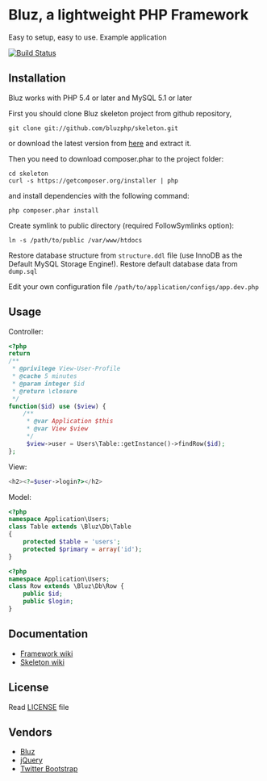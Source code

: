 Bluz, a lightweight PHP Framework
=================================
Easy to setup, easy to use. Example application

[![Build Status](https://secure.travis-ci.org/bluzphp/skeleton.png)](https://travis-ci.org/bluzphp/skeleton)

## Installation

Bluz works with PHP 5.4 or later and MySQL 5.1 or later

First you should clone Bluz skeleton project from github repository,

```
git clone git://github.com/bluzphp/skeleton.git
```
or download the latest version from [here](https://github.com/bluzphp/skeleton/downloads) and extract it.

Then you need to download composer.phar to the project folder:

```
cd skeleton
curl -s https://getcomposer.org/installer | php
```

and install dependencies with the following command:

```
php composer.phar install
```

Create symlink to public directory (required FollowSymlinks option):

```
ln -s /path/to/public /var/www/htdocs
```

Restore database structure from `structure.ddl` file (use InnoDB as the Default MySQL Storage Engine!).
Restore default database data from `dump.sql`


Edit your own configuration file ```/path/to/application/configs/app.dev.php```

## Usage

Controller:

```php
<?php
return
/**
 * @privilege View-User-Profile
 * @cache 5 minutes
 * @param integer $id
 * @return \closure
 */
function($id) use ($view) {
    /**
     * @var Application $this
     * @var View $view
     */
     $view->user = Users\Table::getInstance()->findRow($id);
};
```

View:

```php
<h2><?=$user->login?></h2>
```

Model:

```php
<?php
namespace Application\Users;
class Table extends \Bluz\Db\Table
{
    protected $table = 'users';
    protected $primary = array('id');
}
```

```php
<?php
namespace Application\Users;
class Row extends \Bluz\Db\Row {
    public $id;
    public $login;
}
```

## Documentation

* [Framework wiki](https://github.com/bluzphp/framework/wiki)
* [Skeleton wiki](https://github.com/bluzphp/skeleton/wiki)

## License

Read [LICENSE](https://raw.github.com/bluzphp/skeleton/master/LICENSE) file

## Vendors

* [Bluz](https://github.com/bluzphp/framework/)
* [jQuery](https://github.com/jquery/jquery/)
* [Twitter Bootstrap](http://twitter.github.com/bootstrap/)
